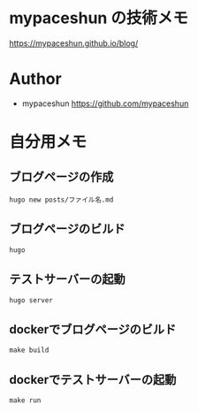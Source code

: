 # mypaceshun の技術メモ

https://mypaceshun.github.io/blog/

# Author

* mypaceshun <https://github.com/mypaceshun>

# 自分用メモ

## ブログページの作成

```
hugo new posts/ファイル名.md
```

## ブログページのビルド

```
hugo
```

## テストサーバーの起動

```
hugo server
```

## dockerでブログページのビルド

```
make build
```

## dockerでテストサーバーの起動

```
make run
```
